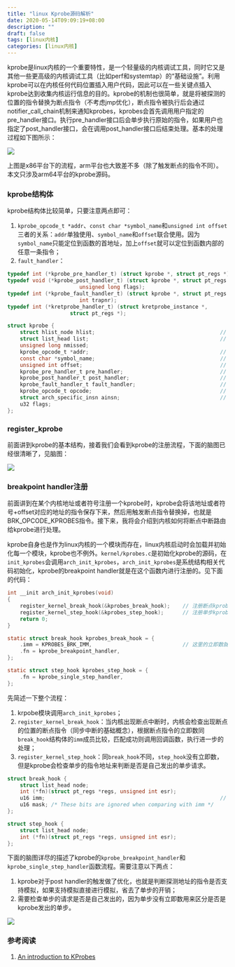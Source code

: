 ```yaml
---
title: "linux Kprobe源码解析"
date: 2020-05-14T09:09:19+08:00
description: ""
draft: false
tags: [linux内核]
categories: [linux内核]
---
```


kprobe是linux内核的一个重要特性，是一个轻量级的内核调试工具，同时它又是其他一些更高级的内核调试工具（比如perf和systemtap）的“基础设施”。利用kprobe可以在内核任何代码位置插入用户代码，因此可以在一些关键点插入kprobe达到收集内核运行信息的目的。kprobe的机制也很简单，就是将被探测的位置的指令替换为断点指令（不考虑jmp优化），断点指令被执行后会通过notifier_call_chain机制来通知kprobes，kprobes会首先调用用户指定的pre_handler接口。执行pre_handler接口后会单步执行原始的指令，如果用户也指定了post_handler接口，会在调用post_handler接口后结束处理。基本的处理过程如下图所示：

![](https://gitee.com/chengshuyi/scripts/raw/master/img/20200814080244.png)

上图是x86平台下的流程，arm平台也大致差不多（除了触发断点的指令不同）。本文只涉及arm64平台的kprobe源码。



### kprobe结构体



kprobe结构体比较简单，只要注意两点即可：

1. `kprobe_opcode_t *addr`、`const char *symbol_name`和`unsigned int offset`三者的关系：`addr`单独使用、`symbol_name`和`offset`联合使用。因为`symbol_name`只能定位到函数的首地址，加上`offset`就可以定位到函数内部的任意一条指令；
2. `fault_handler`：




```c
typedef int (*kprobe_pre_handler_t) (struct kprobe *, struct pt_regs *);  //
typedef void (*kprobe_post_handler_t) (struct kprobe *, struct pt_regs *,
				       unsigned long flags);
typedef int (*kprobe_fault_handler_t) (struct kprobe *, struct pt_regs *,
				       int trapnr);
typedef int (*kretprobe_handler_t) (struct kretprobe_instance *,
				    struct pt_regs *);

struct kprobe {
	struct hlist_node hlist;                                        // 所有注册的kprobe都会添加到kprobe_table哈希表中
	struct list_head list;                                          // 如果在同一个位置注册了多个kprobe，这些kprobe会形成一个队列
	unsigned long nmissed;
	kprobe_opcode_t *addr;                                          // 探测的地址
	const char *symbol_name;                                        // 探测点的符号名称。名称和地址不能同时指定，否则注册时会返回EINVAL错误
	unsigned int offset;                                            // 探测点相对于符号地址的偏移，同symblo_name联合使用
	kprobe_pre_handler_t pre_handler;                               //
	kprobe_post_handler_t post_handler;                             //
	kprobe_fault_handler_t fault_handler;                           //
	kprobe_opcode_t opcode;                                         // 被修改的指令保存下来以便返回时恢复    
	struct arch_specific_insn ainsn;                                // 保存了探测点原始指令的拷贝。这里拷贝的指令要比opcode中存储的指令多，拷贝的大小为MAX_INSN_SIZE * sizeof(kprobe_opcode_t)。
	u32 flags;
};
```



### register_kprobe

前面讲到kprobe的基本结构，接着我们会看到kprobe的注册流程，下面的脑图已经很清晰了，见脑图：

![](https://gitee.com/chengshuyi/scripts/raw/master/img/20200811132549.png)



### breakpoint handler注册

前面讲到在某个内核地址或者符号注册一个kprobe时，kprobe会将该地址或者符号+offset对应的地址的指令保存下来，然后用触发断点指令替换掉，也就是BRK_OPCODE_KPROBES指令。接下来，我将会介绍到内核如何将断点中断路由给kprobe进行处理。

kprobe自身也是作为linux内核的一个模块而存在，linux内核启动时会加载并初始化每一个模块，kprobe也不例外。`kernel/kprobes.c`是初始化kprobe的源码，在`init_kprobes`会调用`arch_init_kprobes`，`arch_init_kprobes`是系统结构相关代码初始化，kprobe的breakpoint handler就是在这个函数内进行注册的。见下面的代码：

```c
int __init arch_init_kprobes(void)
{
	register_kernel_break_hook(&kprobes_break_hook);	// 注册断点kprobe处理函数
	register_kernel_step_hook(&kprobes_step_hook);		// 注册单步kprobe处理函数
	return 0;
}

static struct break_hook kprobes_break_hook = {
	.imm = KPROBES_BRK_IMM,								// 这里的立即数就是之前脑图上提到的16位立即数，用于标识kprobe
	.fn = kprobe_breakpoint_handler,
};

static struct step_hook kprobes_step_hook = {
	.fn = kprobe_single_step_handler,
};

```

先简述一下整个流程：

1. krpobe模块调用`arch_init_kprobes`；
2. `register_kernel_break_hook`：当内核出现断点中断时，内核会检查出现断点的位置的断点指令（同步中断的基础概念），根据断点指令的立即数同`break_hook`结构体的`imm`成员比较，匹配成功则调用回调函数，执行进一步的处理；
3. `register_kernel_step_hook`：同`break_hook`不同，`step_hook`没有立即数，但是kprobe会检查单步的指令地址来判断是否是自己发出的单步请求。


```c
struct break_hook {
	struct list_head node;
	int (*fn)(struct pt_regs *regs, unsigned int esr);
	u16 imm;                                                        // 这里的立即数就是之前脑图上提到的16位立即数，用于标识kprobe
	u16 mask; /* These bits are ignored when comparing with imm */
};

struct step_hook {
	struct list_head node;
	int (*fn)(struct pt_regs *regs, unsigned int esr);
};
```

下面的脑图详尽的描述了kprobe的`kprobe_breakpoint_handler`和`kprobe_single_step_handler`函数流程。需要注意以下两点：

1. kprobe对于post handler的触发做了优化，也就是判断探测地址的指令是否支持模拟，如果支持模拟直接进行模拟，省去了单步的开销；
2. 需要检查单步的请求是否是自己发出的，因为单步没有立即数用来区分是否是kprobe发出的单步。

![](https://gitee.com/chengshuyi/scripts/raw/master/img/20200814091000.png)

### 参考阅读

1. [An introduction to KProbes](https://lwn.net/Articles/132196/)